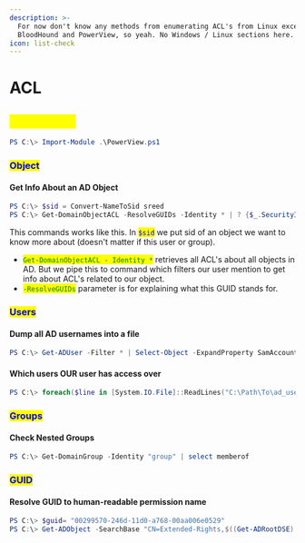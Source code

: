 ```yaml
---
description: >-
  For now don't know any methods from enumerating ACL's from Linux except
  BloodHound and PowerView, so yeah. No Windows / Linux sections here.
icon: list-check
---
```


# ACL

## <mark style="color:yellow;">PowerView</mark>

```powershell
PS C:\> Import-Module .\PowerView.ps1
```

### <mark style="color:blue;">Object</mark>

#### Get Info About an AD Object

```powershell
PS C:\> $sid = Convert-NameToSid sreed
PS C:\> Get-DomainObjectACL -ResolveGUIDs -Identity * | ? {$_.SecurityIdentifier -eq $sid} -Verbose
```

This commands works like this. In <mark style="color:blue;">`$sid`</mark> we put sid of an object we want to know more about (doesn't matter if this user or group).&#x20;

* <mark style="color:green;">`Get-DomainObjectACL - Identity *`</mark> retrieves all ACL's about all objects in AD. But we pipe this to command which filters our user mention to get info about ACL's related to our object.&#x20;
* <mark style="color:green;">`-ResolveGUIDs`</mark> parameter is for explaining what this GUID stands for.

### <mark style="color:blue;">Users</mark>

#### Dump all AD usernames into a file

```powershell
PS C:\> Get-ADUser -Filter * | Select-Object -ExpandProperty SamAccountName > ad_users.txt
```

#### **Which users OUR user has access over**

```powershell
PS C:\> foreach($line in [System.IO.File]::ReadLines("C:\Path\To\ad_users.txt")) {get-acl  "AD:\$(Get-ADUser $line)" | Select-Object Path -ExpandProperty Access | Where-Object {$_.IdentityReference -match 'MILITECH\\sreed'}}
```

### <mark style="color:blue;">Groups</mark>

#### Check Nested Groups

```powershell
PS C:\> Get-DomainGroup -Identity "group" | select memberof
```

### <mark style="color:blue;">GUID</mark>

#### Resolve GUID to human-readable permission name

```powershell
PS C:\> $guid= "00299570-246d-11d0-a768-00aa006e0529"
PS C:\> Get-ADObject -SearchBase "CN=Extended-Rights,$((Get-ADRootDSE).ConfigurationNamingContext)" -Filter {ObjectClass -like 'ControlAccessRight'} -Properties * |Select Name,DisplayName,DistinguishedName,rightsGuid| ?{$_.rightsGuid -eq $guid} | fl
```

